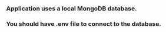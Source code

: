 ###  Application uses a local MongoDB database.

### You should have .env file to connect to the database.